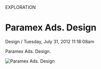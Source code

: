 <p class="type">EXPLORATION</p>

# Paramex Ads. Design

<p class="meta">Design  /  Tuesday, July 31, 2012 11:18:08am</p>

Paramex Ads. Design.

![Paramex Ads. Design](https://farooq-agent.web.app/assets/images/works/details/29-paramex-ads-design/i62.png)
